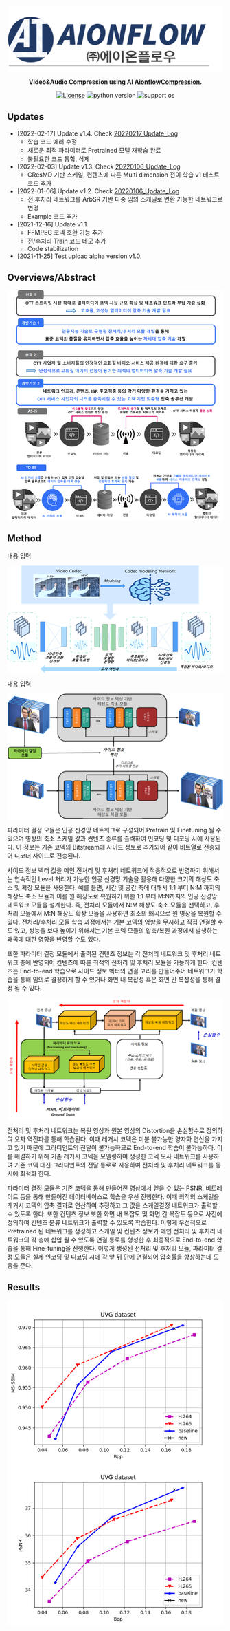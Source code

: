 <div align="center">
<p align="center">
    <img src="./imgs/aionflow_logo.png" align="middle" width="500"/>
</p>

**Video&Audio Compression using AI [AionflowCompression](https://github.com/paddlepaddle/paddle).**

[![License](https://img.shields.io/badge/license-Apache%202-blue.svg)](LICENSE)
![python version](https://img.shields.io/badge/python-3.6+-orange.svg)
![support os](https://img.shields.io/badge/os-linux%2C%20win-green.svg)

</div>

## Updates
- [2022-02-17] Update v1.4. Check [20220217_Update_Log](mvp.yonsei.ac.kr)
    - 학습 코드 에러 수정
    - 새로운 최적 파라미터로 Pretrained 모델 재학습 완료
    - 불필요한 코드 통합, 삭제
- [2022-02-03] Update v1.3. Check [20220106_Update_Log](mvp.yonsei.ac.kr)
    - CResMD 기반 스케일, 컨텐츠에 따른 Multi dimension 전이 학습 v1 테스트 코드 추가
- [2022-01-06] Update v1.2. Check [20220106_Update_Log](mvp.yonsei.ac.kr)
    - 전,후처리 네트워크를 ArbSR 기반 다중 임의 스케일로 변환 가능한 네트워크로 변경
    - Example 코드 추가 
- [2021-12-16] Update v1.1
    - FFMPEG 코덱 호환 기능 추가
    - 전/후처리 Train 코드 데모 추가
    - Code stabilization 
- [2021-11-25] Test upload alpha version v1.0.

## Overviews/Abstract
<p align="center">
    <img src="./imgs/intro_2.png" align="middle" width="600" />
    <img src="./imgs/intro.png" align="middle" />
</p>

## Method

내용 입력
<p align="center">
    <img src="./imgs/version1.png" align="middle"/>
</p>
내용 입력
<p align="center">
    <img src="./imgs/version2_1.png" align="middle" />
</p>

파라미터 결정 모듈은 인공 신경망 네트워크로 구성되어 Pretrain 및 Finetuning 될 수 있으며 영상의 축소 스케일 값과 컨텐츠 종류를 출력하여 인코딩 및 디코딩 시에 사용된다. 이 정보는 기존 코덱의 Bitstream에 사이드 정보로 추가되어 같이 비트열로 전송되어 디코더 사이드로 전송된다.

사이드 정보 벡터 값을 메인 전처리 및 후처리 네트워크에 적응적으로 반영하기 위해서는 연속적인 Level 처리가 가능한 인공 신경망 기술을 활용해 다양한 크기의 해상도 축소 및 확장 모듈을 사용한다. 예를 들면, 시간 및 공간 축에 대해서 1:1 부터 N:M 까지의 해상도 축소 모듈과 이를 원 해상도로 복원하기 위한 1:1 부터 M:N까지의 인공 신경망 네트워크 모듈을 설계한다. 즉, 전처리 모듈에서 N:M 해상도 축소 모듈을 선택하고, 후처리 모듈에서 M:N 해상도 확장 모듈을 사용하면 최소의 왜곡으로 원 영상을 복원할 수 있다. 전처리/후처리 모듈 학습 과정에서는 기본 코덱의 영향을 무시하고 직접 연결할 수도 있고, 성능을 보다 높이기 위해서는 기본 코덱 모듈의 압축/복원 과정에서 발생하는 왜곡에 대한 영향을 반영할 수도 있다.

또한 파라미터 결정 모듈에서 출력된 컨텐츠 정보는 각 전처리 네트워크 및 후처리 네트워크 층에 반영되어 컨텐츠에 따른 최적의 전처리 및 후처리 모듈을 가능하게 한다. 컨텐츠는 End-to-end 학습으로 사이드 정보 벡터의 연결 고리를 만들어주어 네트워크가 학습을 통해 임의로 결정하게 할 수 있거나 화면 내 복잡성 혹은 화면 간 복잡성을 통해 결정 될 수 있다.


<p align="center">
    <img src="./imgs/version2_2.png" align="middle" width="500"/>
</p>

전처리 및 후처리 네트워크는 복원 영상과 원본 영상의 Distortion을 손실함수로 정의하여 오차 역전파를 통해 학습된다. 이때 레거시 코덱은 미분 불가능한 양자화 연산을 가지고 있기 때문에 그라디언트의 전달이 불가능하므로 End-to-end 학습이 불가능하다. 이를 해결하기 위해 기존 레거시 코덱을 모델링하여 생성한 코덱 모사 네트워크를 사용하여 기존 코덱 대신 그라디언트의 전달 통로로 사용하여 전처리 및 후처리 네트워크를 동시에 최적화 한다. 

파라미터 결정 모듈은 기존 코덱을 통해 만들어진 영상에서 얻을 수 있는 PSNR, 비트레이트 등을 통해 만들어진 데이터베이스로 학습을 우선 진행한다. 이때 최적의 스케일을 레거시 코덱의 압축 결과로 연산하여 추정하고 그 값을 스케일결정 네트워크가 출력할 수 있도록 한다. 또한 컨텐츠 정보 또한 화면 내 복잡도 및 화면 간 복잡도 등으로 사전에 정의하여 컨텐츠 분류 네트워크가 출력할 수 있도록 학습한다. 이렇게 우선적으로 Pretrained 된 네트워크를 생성하고 스케일 및 컨텐츠 정보가 메인 전처리 및 후처리 네트워크의 각 층에 삽입 될 수 있도록 연결 통로를 형성한 후 최종적으로 End-to-end 학습을 통해 Fine-tuning을 진행한다. 이렇게 생성된 전처리 및 후처리 모듈, 파라미터 결정 모듈은 실제 인코딩 및 디코딩 시에 각 앞 뒤 단에 연결되어 압축률을 향상하는데 도움을 준다.


## Results

<p align="center">
    <img src="./imgs/result_2048/fullpreformance/UVG_msssim.png" align="middle"/>
    <img src="./imgs/result_2048/fullpreformance/UVG_psnr.png" align="middle"/>
</p>
